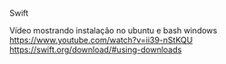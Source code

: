 Swift

Vídeo mostrando instalação no ubuntu e bash windows
https://www.youtube.com/watch?v=ii39-nStKQU
https://swift.org/download/#using-downloads
